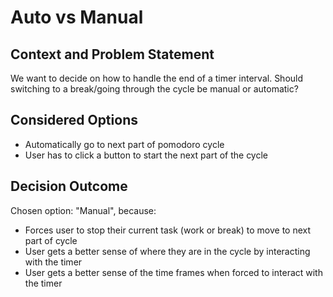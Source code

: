 # Auto vs Manual

## Context and Problem Statement

We want to decide on how to handle the end of a timer interval.
Should switching to a break/going through the cycle be manual or automatic?

## Considered Options

* Automatically go to next part of pomodoro cycle
* User has to click a button to start the next part of the cycle

## Decision Outcome

Chosen option: "Manual", because:
- Forces user to stop their current task (work or break) to move to next part of cycle
- User gets a better sense of where they are in the cycle by interacting with the timer
- User gets a better sense of the time frames when forced to interact with the timer